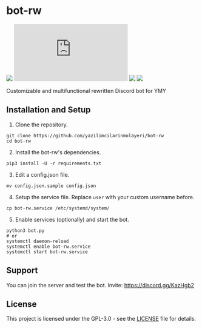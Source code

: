 # bot-rw
![](https://img.shields.io/badge/python-3.8%2B-blue) ![](https://img.shields.io/pypi/v/discord.py?label=discord.py) ![](https://img.shields.io/pypi/v/jishaku?label=jishaku) ![](https://img.shields.io/badge/code%20style-black-black)

Customizable and multifunctional rewritten Discord bot for YMY 

## Installation and Setup
1. Clone the repository.
```shell
git clone https://github.com/yazilimcilarinmolayeri/bot-rw
cd bot-rw
```

2. Install the bot-rw's dependencies.
```shell
pip3 install -U -r requirements.txt
```

3. Edit a config.json file.
```shell
mv config.json.sample config.json
```

4. Setup the service file. Replace `user` with your custom username before.
```shell
cp bot-rw.service /etc/systemd/system/
```

5. Enable services (optionally) and start the bot.
```shell
python3 bot.py
# or
systemctl daemon-reload
systemctl enable bot-rw.service
systemctl start bot-rw.service
```

## Support
You can join the server and test the bot. Invite: https://discord.gg/KazHgb2

## License
This project is licensed under the GPL-3.0 - see the [LICENSE](LICENSE) file for details.
